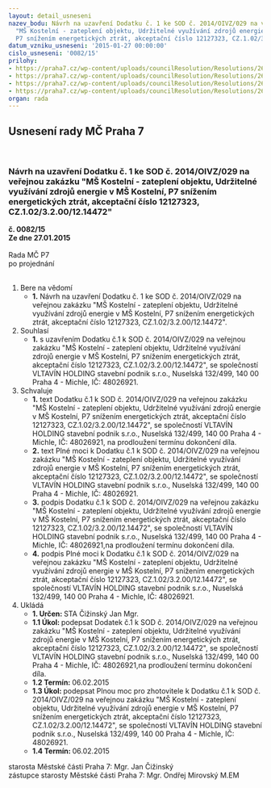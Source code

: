 ```yaml
---
layout: detail_usneseni
nazev_bodu: Návrh na uzavření Dodatku č. 1 ke SOD č. 2014/OIVZ/029 na veřejnou zakázku
  "MŠ Kostelní - zateplení objektu, Udržitelné využívání zdrojů energie v MŠ Kostelní,
  P7 snížením energetických ztrát, akceptační číslo 12127323, CZ.1.02/3.2.00/12.14472"
datum_vzniku_usneseni: '2015-01-27 00:00:00'
cislo_usneseni: '0082/15'
prilohy:
- https://praha7.cz/wp-content/uploads/councilResolution/Resolutions/26766/6-15-1._dodatek_%c4%8d.1-_op.doc
- https://praha7.cz/wp-content/uploads/councilResolution/Resolutions/26766/6-15-3._pln%c3%a1_moc.pdf
- https://praha7.cz/wp-content/uploads/councilResolution/Resolutions/26766/6-15-4._usnesen%c3%ad_%c4%8d._0760.doc
- https://praha7.cz/wp-content/uploads/councilResolution/Resolutions/26766/6-15-5.v%c3%bdpis_z__obchodn%c3%adho_rejst%c5%99%c3%adku.pdf
organ: rada
---
```

<div id="ucUsn_pList" class="usn">
	<span><h2>Usnesení rady MČ Praha 7 </h2>
<br></span><div class="standBody">
<span><h3>Návrh na uzavření Dodatku č. 1 ke SOD č. 2014/OIVZ/029 na veřejnou zakázku "MŠ Kostelní - zateplení objektu, Udržitelné využívání zdrojů energie v MŠ Kostelní, P7 snížením energetických ztrát, akceptační číslo 12127323, CZ.1.02/3.2.00/12.14472"</h3></span><div class="center">
		<strong>č. 0082/15</strong><br>
	</div>
<div class="center">
		<strong>Ze dne 27.01.2015</strong><br><br>
	</div>Rada MČ P7<br> po projednání<br><br><ol>
<li>Bere na vědomí<ul><li>
<strong>1.</strong> Návrh na uzavření Dodatku č. 1 ke SOD č. 2014/OIVZ/029 na veřejnou zakázku "MŠ Kostelní - zateplení objektu, Udržitelné využívání zdrojů energie v MŠ Kostelní, P7 snížením energetických ztrát, akceptační číslo 12127323, CZ.1.02/3.2.00/12.14472".</li></ul>
</li>
<li>Souhlasí<ul><li>
<strong>1.</strong> s uzavřením Dodatku č.1 k SOD č. 2014/OIVZ/029 na veřejnou zakázku "MŠ Kostelní - zateplení objektu, Udržitelné využívání zdrojů energie v MŠ Kostelní, P7 snížením energetických ztrát, akceptační číslo 12127323, CZ.1.02/3.2.00/12.14472", se společností VLTAVÍN HOLDING stavební podnik s.r.o., Nuselská 132/499, 140 00 Praha 4 - Michle, IČ: 48026921.</li></ul>
</li>
<li>Schvaluje<ul>
<li>
<strong>1.</strong> text Dodatku č.1 k SOD č. 2014/OIVZ/029 na veřejnou zakázku "MŠ Kostelní - zateplení objektu, Udržitelné využívání zdrojů energie v MŠ Kostelní, P7 snížením energetických ztrát, akceptační číslo 12127323, CZ.1.02/3.2.00/12.14472", se společností VLTAVÍN HOLDING stavební podnik  s.r.o., Nuselská 132/499, 140 00 Praha 4 - Michle, IČ: 48026921, na prodloužení termínu dokončení díla.</li>
<li>
<strong>2.</strong> text Plné moci k Dodatku č.1 k SOD č. 2014/OIVZ/029 na veřejnou zakázku "MŠ Kostelní - zateplení objektu, Udržitelné využívání zdrojů energie v MŠ Kostelní, P7 snížením energetických ztrát, akceptační číslo 12127323, CZ.1.02/3.2.00/12.14472", se společností VLTAVÍN HOLDING stavební podnik  s.r.o., Nuselská 132/499, 140 00 Praha 4 - Michle, IČ: 48026921.</li>
<li>
<strong>3.</strong> podpis  Dodatku č.1 k SOD č. 2014/OIVZ/029 na veřejnou zakázku "MŠ Kostelní - zateplení objektu, Udržitelné využívání zdrojů energie v MŠ Kostelní, P7 snížením energetických ztrát, akceptační číslo 12127323, CZ.1.02/3.2.00/12.14472", se společností VLTAVÍN HOLDING stavební podnik s.r.o., Nuselská 132/499, 140 00 Praha 4 - Michle, IČ: 48026921,na prodloužení termínu dokončení díla.</li>
<li>
<strong>4.</strong> podpis Plné moci k Dodatku č.1 k SOD č. 2014/OIVZ/029 na veřejnou zakázku "MŠ Kostelní - zateplení objektu, Udržitelné využívání zdrojů energie v MŠ Kostelní, P7 snížením energetických ztrát, akceptační číslo 12127323, CZ.1.02/3.2.00/12.14472", se společností VLTAVÍN HOLDING stavební podnik  s.r.o., Nuselská 132/499, 140 00 Praha 4 - Michle, IČ: 48026921.</li>
</ul>
</li>
<li>Ukládá<ul>
<li>
<strong>1. Určen: </strong>STA Čižinský Jan Mgr.</li>
<li>
<strong>1.1 Úkol: </strong>podepsat Dodatek č.1 k SOD č. 2014/OIVZ/029 na veřejnou zakázku "MŠ Kostelní - zateplení objektu, Udržitelné využívání zdrojů energie v MŠ Kostelní, P7 snížením energetických ztrát, akceptační číslo 12127323, CZ.1.02/3.2.00/12.14472", se společností VLTAVÍN HOLDING stavební podnik s.r.o., Nuselská 132/499, 140 00 Praha 4 - Michle, IČ: 48026921,na prodloužení termínu dokončení díla.</li>
<li>
<strong>1.2 Termín: </strong>06.02.2015</li>
<li>
<strong>1.3 Úkol: </strong>podepsat Plnou moc pro zhotovitele k Dodatku č.1 k SOD č. 2014/OIVZ/029 na veřejnou zakázku "MŠ Kostelní - zateplení objektu, Udržitelné využívání zdrojů energie v MŠ Kostelní, P7 snížením energetických ztrát, akceptační číslo 12127323, CZ.1.02/3.2.00/12.14472", se společností VLTAVÍN HOLDING stavební podnik s.r.o., Nuselská 132/499, 140 00 Praha 4 - Michle, IČ: 48026921.</li>
<li>
<strong>1.4 Termín: </strong>06.02.2015</li>
</ul>
</li>
</ol>starosta Městské části Praha 7: Mgr. Jan Čižinský<br>zástupce starosty Městské části Praha 7: Mgr. Ondřej Mirovský M.EM 
</div>
</div>